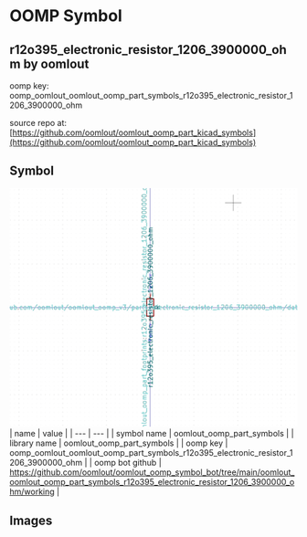 # OOMP Symbol  
## r12o395_electronic_resistor_1206_3900000_ohm  by oomlout  
  
oomp key: oomp_oomlout_oomlout_oomp_part_symbols_r12o395_electronic_resistor_1206_3900000_ohm  
  
source repo at: [https://github.com/oomlout/oomlout_oomp_part_kicad_symbols](https://github.com/oomlout/oomlout_oomp_part_kicad_symbols)  
## Symbol  
  
[![working.png](working_600.png)](working.png)  
| name | value | 
| --- | --- | 
| symbol name | oomlout_oomp_part_symbols | 
| library name | oomlout_oomp_part_symbols | 
| oomp key | oomp_oomlout_oomlout_oomp_part_symbols_r12o395_electronic_resistor_1206_3900000_ohm | 
| oomp bot github | https://github.com/oomlout/oomlout_oomp_symbol_bot/tree/main/oomlout_oomlout_oomp_part_symbols_r12o395_electronic_resistor_1206_3900000_ohm/working | 
## Images  
